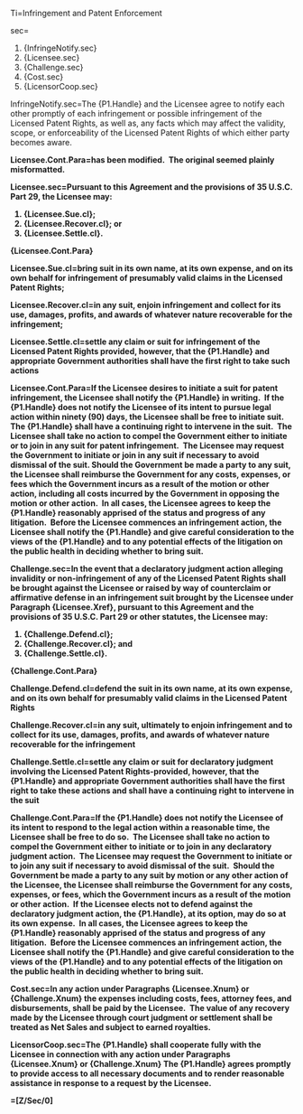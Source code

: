 Ti=Infringement and Patent Enforcement

sec=<ol><li>{InfringeNotify.sec}</li><li>{Licensee.sec}</li><li>{Challenge.sec}</li><li>{Cost.sec}</li><li>{LicensorCoop.sec}</li></ol>

InfringeNotify.sec=The {P1.Handle} and the Licensee agree to notify each other promptly of each infringement or possible infringement of the Licensed Patent Rights, as well as, any facts which may affect the validity, scope, or enforceability of the Licensed Patent Rights of which either party becomes aware.

<b>Licensee.Cont.Para<b>=has been modified.  The original seemed plainly misformatted.

Licensee.sec=Pursuant to this Agreement and the provisions of 35 U.S.C. Part 29, the Licensee may: <ol><li>{Licensee.Sue.cl};</li><li>{Licensee.Recover.cl}; or</li><li>{Licensee.Settle.cl}.</li></ol> {Licensee.Cont.Para}

Licensee.Sue.cl=bring suit in its own name, at its own expense, and on its own behalf for infringement of presumably valid claims in the Licensed Patent Rights;

Licensee.Recover.cl=in any suit, enjoin infringement and collect for its use, damages, profits, and awards of whatever nature recoverable for the infringement;

Licensee.Settle.cl=settle any claim or suit for infringement of the Licensed Patent Rights provided, however, that the {P1.Handle} and appropriate Government authorities shall have the first right to take such actions

Licensee.Cont.Para=If the Licensee desires to initiate a suit for patent infringement, the Licensee shall notify the {P1.Handle} in writing.  If the {P1.Handle} does not notify the Licensee of its intent to pursue legal action within ninety (90) days, the Licensee shall be free to initiate suit.  The {P1.Handle} shall have a continuing right to intervene in the suit.  The Licensee shall take no action to compel the Government either to initiate or to join in any suit for patent infringement.  The Licensee may request the Government to initiate or join in any suit if necessary to avoid dismissal of the suit. Should the Government be made a party to any suit, the Licensee shall reimburse the Government for any costs, expenses, or fees which the Government incurs as a result of the motion or other action, including all costs incurred by the Government in opposing the motion or other action.  In all cases, the Licensee agrees to keep the {P1.Handle} reasonably apprised of the status and progress of any litigation.  Before the Licensee commences an infringement action, the Licensee shall notify the {P1.Handle} and give careful consideration to the views of the {P1.Handle} and to any potential effects of the litigation on the public health in deciding whether to bring suit.

Challenge.sec=In the event that a declaratory judgment action alleging invalidity or non-infringement of any of the Licensed Patent Rights shall be brought against the Licensee or raised by way of counterclaim or affirmative defense in an infringement suit brought by the Licensee under Paragraph {Licensee.Xref}, pursuant to this Agreement and the provisions of 35 U.S.C. Part 29 or other statutes, the Licensee may: <ol><li>{Challenge.Defend.cl};</li><li>{Challenge.Recover.cl}; and</li><li>{Challenge.Settle.cl}.</li></ol> {Challenge.Cont.Para}

Challenge.Defend.cl=defend the suit in its own name, at its own expense, and on its own behalf for presumably valid claims in the Licensed Patent Rights

Challenge.Recover.cl=in any suit, ultimately to enjoin infringement and to collect for its use, damages, profits, and awards of whatever nature recoverable for the infringement

Challenge.Settle.cl=settle any claim or suit for declaratory judgment involving the Licensed Patent Rights-provided, however, that the {P1.Handle} and appropriate Government authorities shall have the first right to take these actions and shall have a continuing right to intervene in the suit

Challenge.Cont.Para=If the {P1.Handle} does not notify the Licensee of its intent to respond to the legal action within a reasonable time, the Licensee shall be free to do so.  The Licensee shall take no action to compel the Government either to initiate or to join in any declaratory judgment action.  The Licensee may request the Government to initiate or to join any suit if necessary to avoid dismissal of the suit.  Should the Government be made a party to any suit by motion or any other action of the Licensee, the Licensee shall reimburse the Government for any costs, expenses, or fees, which the Government incurs as a result of the motion or other action.  If the Licensee elects not to defend against the declaratory judgment action, the {P1.Handle}, at its option, may do so at its own expense.  In all cases, the Licensee agrees to keep the {P1.Handle} reasonably apprised of the status and progress of any litigation.  Before the Licensee commences an infringement action, the Licensee shall notify the {P1.Handle} and give careful consideration to the views of the {P1.Handle} and to any potential effects of the litigation on the public health in deciding whether to bring suit.

Cost.sec=In any action under Paragraphs {Licensee.Xnum} or {Challenge.Xnum} the expenses including costs, fees, attorney fees, and disbursements, shall be paid by the Licensee.  The value of any recovery made by the Licensee through court judgment or settlement shall be treated as Net Sales and subject to earned royalties.

LicensorCoop.sec=The {P1.Handle} shall cooperate fully with the Licensee in connection with any action under Paragraphs {Licensee.Xnum} or {Challenge.Xnum}  The {P1.Handle} agrees promptly to provide access to all necessary documents and to render reasonable assistance in response to a request by the Licensee.

=[Z/Sec/0]
